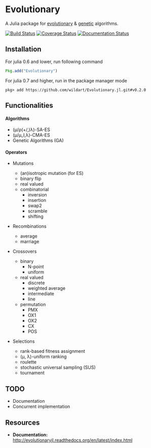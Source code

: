 # Evolutionary

A Julia package for [evolutionary](http://www.scholarpedia.org/article/Evolution_strategies) & [genetic](http://en.wikipedia.org/wiki/Genetic_algorithm) algorithms.

[![Build Status](https://travis-ci.org/wildart/Evolutionary.jl.svg?branch=master)](https://travis-ci.org/wildart/Evolutionary.jl)
[![Coverage Status](https://img.shields.io/coveralls/wildart/Evolutionary.jl.svg)](https://coveralls.io/r/wildart/Evolutionary.jl?branch=master)
[![Documentation Status](https://readthedocs.org/projects/evolutionaryjl/badge/?version=latest)](https://readthedocs.org/projects/evolutionaryjl/?badge=latest)

## Installation

For julia 0.6 and lower, run following command

```julia
Pkg.add("Evolutionary")
```

For julia 0.7 and higher, run in the package manager mode
```
pkg> add https://github.com/wildart/Evolutionary.jl.git#v0.2.0
```

## Functionalities

#### Algorithms

- (μ/ρ(+/,)λ)-SA-ES
- (μ/μ_I,λ)-CMA-ES
- Genetic Algorithms (GA)

#### Operators

- Mutations
    - (an)isotropic mutation (for ES)
    - binary flip
    - real valued
    - combinatorial
        - inversion
        - insertion
        - swap2
        - scramble
        - shifting

- Recombinations
	- average
	- marriage

- Crossovers
	- binary
		- N-point
		- uniform
	- real valued
		- discrete
		- weighted average
		- intermediate
		- line
	- permutation
		- PMX
		- OX1
		- OX2
		- CX
		- POS

- Selections
	- rank-based fitness assignment
	- (μ, λ)-uniform ranking
	- roulette
	- stochastic universal sampling (SUS)
	- tournament


## TODO
* Documentation
* Concurrent implementation

## Resources
- **Documentation:** <http://evolutionaryjl.readthedocs.org/en/latest/index.html>
